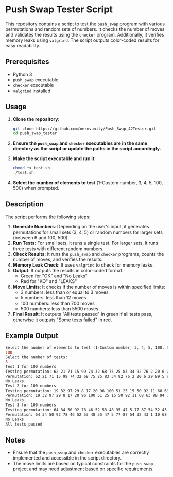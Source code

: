 # Push Swap Tester Script

This repository contains a script to test the `push_swap` program with various permutations and random sets of numbers. It checks the number of moves and validates the results using the `checker` program. Additionally, it verifies memory leaks using `valgrind`. The script outputs color-coded results for easy readability.

## Prerequisites

- Python 3
- `push_swap` executable
- `checker` executable
- `valgrind` installed

## Usage

1. **Clone the repository**:
    ```bash
    git clone https://github.com/nerovanity/Push_Swap_42Tester.git
    cd push_swap_tester
    ```

2. **Ensure the `push_swap` and `checker` executables are in the same directory as the script or update the paths in the script accordingly.**

3. **Make the script executable and run it**:
    ```bash
    chmod +x test.sh
    ./test.sh
    ```

4. **Select the number of elements to test** (1-Custom number, 3, 4, 5, 100, 500) when prompted.

## Description

The script performs the following steps:

1. **Generate Numbers**: Depending on the user's input, it generates permutations for small sets (3, 4, 5) or random numbers for larger sets (between 6 and 100, 500).
2. **Run Tests**: For small sets, it runs a single test. For larger sets, it runs three tests with different random numbers.
3. **Check Results**: It runs the `push_swap` and `checker` programs, counts the number of moves, and verifies the results.
4. **Memory Leak Check**: It uses `valgrind` to check for memory leaks.
5. **Output**: It outputs the results in color-coded format:
    - Green for "OK" and "No Leaks"
    - Red for "KO" and "LEAKS"
6. **Move Limits**: It checks if the number of moves is within specified limits:
    - 3 numbers: less than or equal to 3 moves
    - 5 numbers: less than 12 moves
    - 100 numbers: less than 700 moves
    - 500 numbers: less than 5500 moves
7. **Final Result**: It outputs "All tests passed" in green if all tests pass, otherwise it outputs "Some tests failed" in red.

## Example Output
```diff
Select the number of elements to test (1-Custom number, 3, 4, 5, 100, 500):
100
Select the number of tests:
3
Test 1 for 100 numbers
Testing permutation: 62 21 71 15 99 74 32 68 75 25 83 34 92 76 2 20 6 29 89 5 9 63 61 45 85 64 50 67 52 55 42 7 14 93 84 4 22 16 49 40 11 59 94 53 24 26 47 97 69 79 57 12 82 38 80 33 28 88 72 39 17 78 70 18 90 13 96 54 48 95 41 51 10 43 87 66 58 81 27 98 1 23 3 37 35 30 36 77 8 86 44 31 91 65 56 60 73 19 100 46
Permutation: 62 21 71 15 99 74 32 68 75 25 83 34 92 76 2 20 6 29 89 5 9 63 61 45 85 64 50 67 52 55 42 7 14 93 84 4 22 16 49 40 11 59 94 53 24 26 47 97 69 79 57 12 82 38 80 33 28 88 72 39 17 78 70 18 90 13 96 54 48 95 41 51 10 43 87 66 58 81 27 98 1 23 3 37 35 30 36 77 8 86 44 31 91 65 56 60 73 19 100 46 - Moves: 559 - OK
No Leaks
Test 2 for 100 numbers
Testing permutation: 19 32 97 29 8 17 20 96 100 51 25 15 50 92 11 68 63 88 94 38 54 7 60 55 71 16 2 6 93 81 99 69 28 41 79 23 90 58 18 66 26 98 72 3 52 30 78 44 40 22 47 35 59 95 80 10 73 5 27 12 84 9 57 13 34 65 82 24 36 67 76 14 49 61 39 53 86 48 43 1 74 45 46 4 37 42 21 70 89 31 77 85 62 87 56 83 33 64 75 91
Permutation: 19 32 97 29 8 17 20 96 100 51 25 15 50 92 11 68 63 88 94 38 54 7 60 55 71 16 2 6 93 81 99 69 28 41 79 23 90 58 18 66 26 98 72 3 52 30 78 44 40 22 47 35 59 95 80 10 73 5 27 12 84 9 57 13 34 65 82 24 36 67 76 14 49 61 39 53 86 48 43 1 74 45 46 4 37 42 21 70 89 31 77 85 62 87 56 83 33 64 75 91 - Moves: 564 - OK
No Leaks
Test 3 for 100 numbers
Testing permutation: 64 34 50 92 78 46 52 53 48 35 47 5 77 87 54 32 43 1 10 68 11 3 25 79 81 38 15 37 70 44 39 62 56 73 57 51 26 96 99 23 21 98 31 40 76 30 58 16 45 88 75 66 18 2 8 90 7 27 71 65 60 94 9 17 97 84 67 13 55 6 85 83 82 72 4 74 49 95 22 80 86 63 24 59 42 36 20 91 33 100 41 29 93 12 19 14 61 89 28 69
Permutation: 64 34 50 92 78 46 52 53 48 35 47 5 77 87 54 32 43 1 10 68 11 3 25 79 81 38 15 37 70 44 39 62 56 73 57 51 26 96 99 23 21 98 31 40 76 30 58 16 45 88 75 66 18 2 8 90 7 27 71 65 60 94 9 17 97 84 67 13 55 6 85 83 82 72 4 74 49 95 22 80 86 63 24 59 42 36 20 91 33 100 41 29 93 12 19 14 61 89 28 69 - Moves: 592 - OK
No Leaks
All tests passed
```
## Notes

- Ensure that the `push_swap` and `checker` executables are correctly implemented and accessible in the script directory.
- The move limits are based on typical constraints for the `push_swap` project and may need adjustment based on specific requirements.